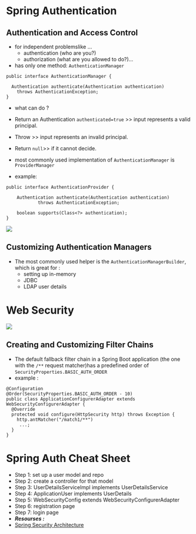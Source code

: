 # Spring Authentication
## Authentication and Access Control
- for independent problemslike ...
    - authentication (who are you?) 
    - authorization (what are you allowed to do?)...
-  has only one method: `AuthenticationManager`

```
public interface AuthenticationManager {

  Authentication authenticate(Authentication authentication)
    throws AuthenticationException;
}
```
- what can do ? 
- Return an Authentication `authenticated=true` >> input represents a valid principal.

- Throw >> input represents an invalid principal.

- Return `null`>> if it cannot decide.
- most commonly used implementation of `AuthenticationManager` is `ProviderManager`
- example: 
```
public interface AuthenticationProvider {

	Authentication authenticate(Authentication authentication)
			throws AuthenticationException;

	boolean supports(Class<?> authentication);
}
```
![](https://raw.githubusercontent.com/spring-guides/top-spring-security-architecture/master/images/authentication.png)
## Customizing Authentication Managers
 - The most commonly used helper is the `AuthenticationManagerBuilder`, which is great for :
     -  setting up in-memory
     -  JDBC
     - LDAP user details


# Web Security
![](https://raw.githubusercontent.com/spring-guides/top-spring-security-architecture/master/images/security-filters.png)

## Creating and Customizing Filter Chains
- The default fallback filter chain in a Spring Boot application (the one with the `/**` request matcher)has a predefined order of `SecurityProperties.BASIC_AUTH_ORDER`
- example :
```
@Configuration
@Order(SecurityProperties.BASIC_AUTH_ORDER - 10)
public class ApplicationConfigurerAdapter extends WebSecurityConfigurerAdapter {
  @Override
  protected void configure(HttpSecurity http) throws Exception {
    http.antMatcher("/match1/**")
     ...;
  }
}
```
# Spring Auth Cheat Sheet
- Step 1: set up a user model and repo
- Step 2: create a controller for that model
- Step 3: UserDetailsServiceImpl implements UserDetailsService
- Step 4: ApplicationUser implements UserDetails
- Step 5: WebSecurityConfig extends WebSecurityConfigurerAdapter
- Step 6: registration page
- Step 7: login page
- ***Resourses :***
- [Spring Security Architecture](https://spring.io/guides/topicals/spring-security-architecture/)

